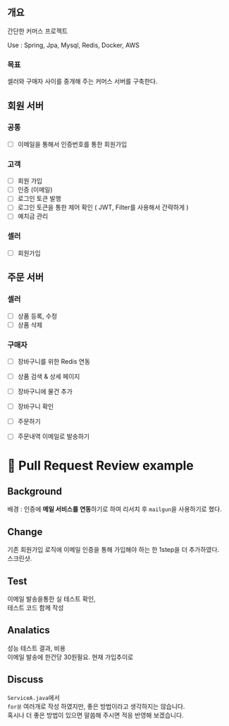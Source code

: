 ## 개요
간단한 커머스 프로젝트

Use : Spring, Jpa, Mysql, Redis, Docker, AWS

### 목표
셀러와 구매자 사이를 중개해 주는 커머스 서버를 구축한다.

## 회원 서버
### 공통
- [ ] 이메일을 통해서 인증번호를 통한 회원가입

### 고객
- [ ] 회원 가입
- [ ] 인증 (이메일)
- [ ] 로그인 토큰 발행
- [ ] 로그인 토큰을 통한 제어 확인 ( JWT, Filter를 사용해서 간략하게 )
- [ ] 예치금 관리

### 셀러
- [ ] 회원가입

## 주문 서버

### 셀러
- [ ] 상품 등록, 수정
- [ ] 상품 삭제

### 구매자
- [ ] 장바구니를 위한 Redis 연동
- [ ] 상품 검색 & 상세 페이지
- [ ] 장바구니에 물건 추가
- [ ] 장바구니 확인
- [ ] 주문하기
- [ ] 주문내역 이메일로 발송하기


# 📝 Pull Request Review example

Background
-
배경 : 인증에 **메일 서비스를 연동**하기로 하여 리서치 후 `mailgun`을 사용하기로 했다.

Change
-
기존 회원가입 로직에 이메일 인증을 통해 가입해야 하는 한 1step을 더 추가하였다.  
스크린샷.

Test
-
이메일 발송을통한 실 테스트 확인,  
테스트 코드 함께 작성

Analatics
-
성능 테스트 결과, 비용  
이메일 발송에 한건당 30원필요. 현재 가입추이로

Discuss
-
`ServiceA.java`에서  
`for문` 여러개로 작성 하였지만, 좋은 방법이라고 생각하지는 않습니다.  
혹시나 더 좋은 방법이 있으면 말씀해 주시면 적응 반영해 보겠습니다.